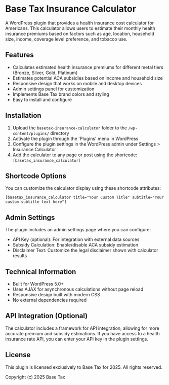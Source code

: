 # Base Tax Insurance Calculator

A WordPress plugin that provides a health insurance cost calculator for Americans. This calculator allows users to estimate their monthly health insurance premiums based on factors such as age, location, household size, income, coverage level preference, and tobacco use.

## Features

* Calculates estimated health insurance premiums for different metal tiers (Bronze, Silver, Gold, Platinum)
* Estimates potential ACA subsidies based on income and household size
* Responsive design that works on mobile and desktop devices
* Admin settings panel for customization
* Implements Base Tax brand colors and styling
* Easy to install and configure

## Installation

1. Upload the `basetax-insurance-calculator` folder to the `/wp-content/plugins/` directory
2. Activate the plugin through the 'Plugins' menu in WordPress
3. Configure the plugin settings in the WordPress admin under Settings > Insurance Calculator
4. Add the calculator to any page or post using the shortcode: `[basetax_insurance_calculator]`

## Shortcode Options

You can customize the calculator display using these shortcode attributes:

```
[basetax_insurance_calculator title="Your Custom Title" subtitle="Your custom subtitle text here"]
```

## Admin Settings

The plugin includes an admin settings page where you can configure:

* API Key (optional): For integration with external data sources
* Subsidy Calculation: Enable/disable ACA subsidy estimation
* Disclaimer Text: Customize the legal disclaimer shown with calculator results

## Technical Information

* Built for WordPress 5.0+
* Uses AJAX for asynchronous calculations without page reload
* Responsive design built with modern CSS
* No external dependencies required

## API Integration (Optional)

The calculator includes a framework for API integration, allowing for more accurate premium and subsidy estimations. If you have access to a health insurance rate API, you can enter your API key in the plugin settings.

## License

This plugin is licensed exclusively to Base Tax for 2025. All rights reserved.

Copyright (c) 2025 Base Tax